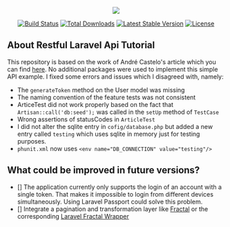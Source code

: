 <p align="center"><img src="https://laravel.com/assets/img/components/logo-laravel.svg"></p>

<p align="center">
<a href="https://travis-ci.org/laravel/framework"><img src="https://travis-ci.org/laravel/framework.svg" alt="Build Status"></a>
<a href="https://packagist.org/packages/laravel/framework"><img src="https://poser.pugx.org/laravel/framework/d/total.svg" alt="Total Downloads"></a>
<a href="https://packagist.org/packages/laravel/framework"><img src="https://poser.pugx.org/laravel/framework/v/stable.svg" alt="Latest Stable Version"></a>
<a href="https://packagist.org/packages/laravel/framework"><img src="https://poser.pugx.org/laravel/framework/license.svg" alt="License"></a>
</p>

## About Restful Laravel Api Tutorial

This repository is based on the work of André Castelo's article which you can find <a href="https://www.toptal.com/laravel/restful-laravel-api-tutorial">here</a>.
No additional packages were used to implement this simple API example. I fixed some errors and issues which I disagreed with, namely:

* The ```generateToken``` method on the User model was missing
* The naming convention of the feature tests was not consistent
* ArticeTest did not work properly based on the fact that ```Artisan::call('db:seed');``` was called in the ```setUp``` method of ```TestCase```
* Wrong assertions of statusCodes in ```ArticleTest```
* I did not alter the sqlite entry in ```cofig/database.php``` but added a new entry called ```testing``` which uses sqlite in memory just for testing purposes.
* ```phunit.xml``` now uses ```<env name="DB_CONNECTION" value="testing"/>```


## What could be improved in future versions?

- [] The application currently only supports the login of an account with a single token. That makes it impossible to login from different devices simultaneously.
Using Laravel Passport could solve this problem.
- [] Integrate a pagination and transformation layer like <a href="http://fractal.thephpleague.com/">Fractal</a> or the corresponding <a href="https://github.com/spatie/laravel-fractal">Laravel Fractal Wrapper</a>
